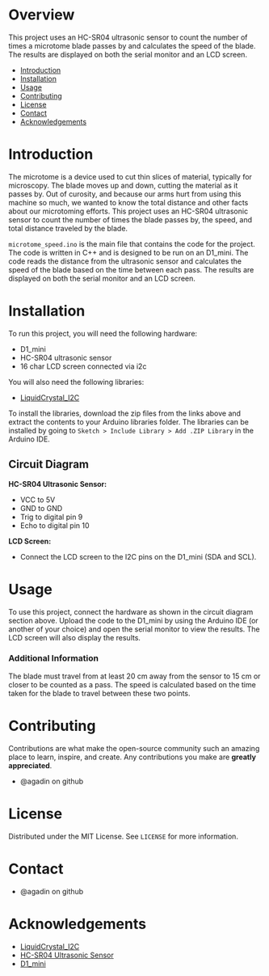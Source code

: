 # Overview
This project uses an HC-SR04 ultrasonic sensor to count the number of times a microtome blade passes by and calculates the speed of the blade. The results are displayed on both the serial monitor and an LCD screen.

* [Introduction](#introduction)
* [Installation](#installation)
* [Usage](#usage)
* [Contributing](#contributing)
* [License](#license)
* [Contact](#contact)
* [Acknowledgements](#acknowledgements)

# Introduction
The microtome is a device used to cut thin slices of material, typically for microscopy. The blade moves up and down, cutting the material as it passes by. Out of curosity, and because our arms hurt from using this machine so much, we wanted to know the total distance and other facts about our microtoming efforts. This project uses an HC-SR04 ultrasonic sensor to count the number of times the blade passes by, the speed, and total distance traveled by the blade.

`microtome_speed.ino` is the main file that contains the code for the project. The code is written in C++ and is designed to be run on an D1_mini. The code reads the distance from the ultrasonic sensor and calculates the speed of the blade based on the time between each pass. The results are displayed on both the serial monitor and an LCD screen.

# Installation
To run this project, you will need the following hardware:
* D1_mini
* HC-SR04 ultrasonic sensor
* 16 char LCD screen connected via i2c

You will also need the following libraries:
* [LiquidCrystal_I2C](https://www.arduino.cc/reference/en/libraries/liquidcrystal-i2c/)

To install the libraries, download the zip files from the links above and extract the contents to your Arduino libraries folder. The libraries can be installed by going to `Sketch > Include Library > Add .ZIP Library` in the Arduino IDE.

## Circuit Diagram
**HC-SR04 Ultrasonic Sensor:**  
* VCC to 5V 
* GND to GND 
* Trig to digital pin 9 
* Echo to digital pin 10

**LCD Screen:**  
* Connect the LCD screen to the I2C pins on the D1_mini (SDA and SCL).

# Usage
To use this project, connect the hardware as shown in the circuit diagram section above. Upload the code to the D1_mini by using the Arduino IDE (or another of your choice) and open the serial monitor to view the results. The LCD screen will also display the results.

### Additional Information
The blade must travel from at least 20 cm away from the sensor to 15 cm or closer to be counted as a pass.
The speed is calculated based on the time taken for the blade to travel between these two points.


# Contributing
Contributions are what make the open-source community such an amazing place to learn, inspire, and create. Any contributions you make are **greatly appreciated**.
* @agadin on github

# License
Distributed under the MIT License. See `LICENSE` for more information.

# Contact
* @agadin on github

# Acknowledgements
* [LiquidCrystal_I2C](https://www.arduino.cc/reference/en/libraries/liquidcrystal-i2c/)
* [HC-SR04 Ultrasonic Sensor](https://www.arduino.cc/en/Tutorial/HelloWorld)
* [D1_mini](https://www.arduino.cc/en/Guide/ArduinoPro)






